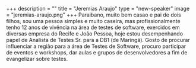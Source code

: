 +++
description = ""
title = "Jeremias Araujo"
type = "new-speaker"
image = "jeremias-araujo.png"
+++
Paraibano, muito bem casao e pai de dois filhos, sou uma pessoa simples e muito caseira, mas profissionalmente tenho 12 anos de vivência na área de testes de software, exercidos em diversas empresa do Recife e João Pessoa, hoje estou desempenhando papel de Analista de Testes Sr.  para a DB1 (de Maringá). Gosto de procurar influenciar a região para a área de Testes de Software, procuro participar de eventos e workshops, dar aulas e grupos de desenvolvedores a fim de evangelizar sobre testes.